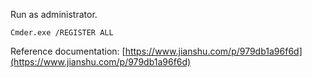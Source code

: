 Run as administrator.

```
Cmder.exe /REGISTER ALL
```

Reference documentation: [https://www.jianshu.com/p/979db1a96f6d](https://www.jianshu.com/p/979db1a96f6d)
